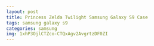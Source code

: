 ```yaml
---
layout: post
title: Princess Zelda Twilight Samsung Galaxy S9 Case
tags: samsung galaxy s9
categories: samsung
img: 1xhP3OjlCTZco-CTQxAgv2AvgrtzDF0ZI
---
```

